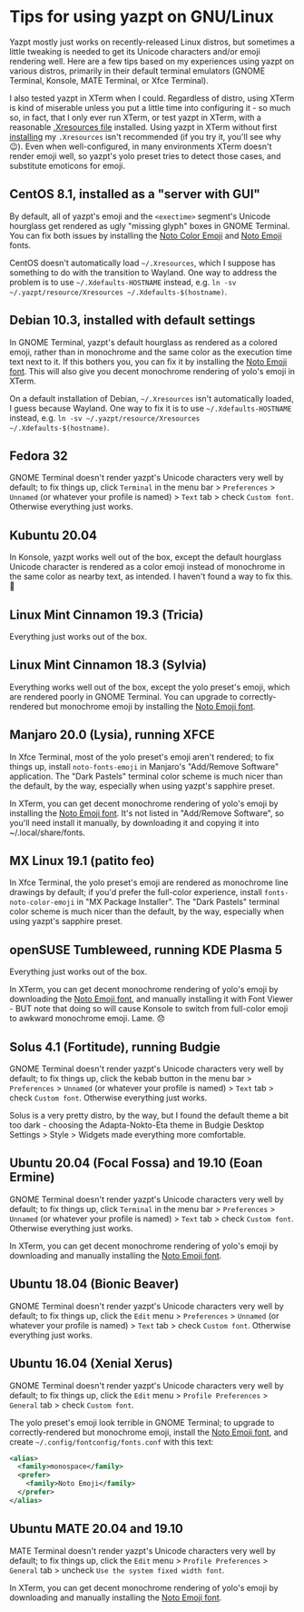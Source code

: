 # Tips for using yazpt on GNU/Linux

Yazpt mostly just works on recently-released Linux distros, but sometimes a little tweaking is needed to get its Unicode characters and/or emoji rendering well. Here are a few tips based on my experiences using yazpt on various distros, primarily in their default terminal emulators (GNOME Terminal, Konsole, MATE Terminal, or Xfce Terminal).

I also tested yazpt in XTerm when I could. Regardless of distro, using XTerm is kind of miserable unless you put a little time into configuring it - so much so, in fact, that I only ever run XTerm, or test yazpt in XTerm, with a reasonable [.Xresources file](./resources/Xresources) installed. Using yazpt in XTerm without first [installing](./resources/install-resources.zsh) my `.Xresources` isn't recommended (if you try it, you'll see why 😉). Even when well-configured, in many environments XTerm doesn't render emoji well, so yazpt's yolo preset tries to detect those cases, and substitute emoticons for emoji.


## CentOS 8.1, installed as a "server with GUI"

By default, all of yazpt's emoji and the `<exectime>` segment's Unicode hourglass get rendered as ugly "missing glyph" boxes in GNOME Terminal. You can fix both issues by installing the [Noto Color Emoji](https://github.com/googlefonts/noto-emoji/blob/master/fonts/NotoColorEmoji.ttf) and [Noto Emoji](https://github.com/googlefonts/noto-emoji/blob/master/fonts/NotoEmoji-Regular.ttf) fonts.

CentOS doesn't automatically load `~/.Xresources`, which I suppose has something to do with the transition to Wayland. One way to address the problem is to use `~/.Xdefaults-HOSTNAME` instead, e.g. `ln -sv ~/.yazpt/resource/Xresources ~/.Xdefaults-$(hostname)`.


## Debian 10.3, installed with default settings

In GNOME Terminal, yazpt's default hourglass as rendered as a colored emoji, rather than in monochrome and the same color as the execution time text next to it. If this bothers you, you can fix it by installing the [Noto Emoji font](https://github.com/googlefonts/noto-emoji/blob/master/fonts/NotoEmoji-Regular.ttf). This will also give you decent monochrome rendering of yolo's emoji in XTerm.

On a default installation of Debian, `~/.Xresources` isn't automatically loaded, I guess because Wayland. One way to fix it is to use `~/.Xdefaults-HOSTNAME` instead, e.g. `ln -sv ~/.yazpt/resource/Xresources ~/.Xdefaults-$(hostname)`.


## Fedora 32

GNOME Terminal doesn't render yazpt's Unicode characters very well by default; to fix things up, click `Terminal` in the menu bar > `Preferences` > `Unnamed` (or whatever your profile is named) > `Text` tab > check `Custom font`. Otherwise everything just works.


## Kubuntu 20.04

In Konsole, yazpt works well out of the box, except the default hourglass Unicode character is rendered as a color emoji instead of monochrome in the same color as nearby text, as intended. I haven't found a way to fix this. 🤷


## Linux Mint Cinnamon 19.3 (Tricia)

Everything just works out of the box.


## Linux Mint Cinnamon 18.3 (Sylvia)

Everything works well out of the box, except the yolo preset's emoji, which are rendered poorly in GNOME Terminal. You can upgrade to correctly-rendered but monochrome emoji by installing the [Noto Emoji font](https://github.com/googlefonts/noto-emoji/blob/master/fonts/NotoEmoji-Regular.ttf).


## Manjaro 20.0 (Lysia), running XFCE

In Xfce Terminal, most of the yolo preset's emoji aren't rendered; to fix things up, install `noto-fonts-emoji` in Manjaro's "Add/Remove Software" application. The "Dark Pastels" terminal color scheme is much nicer than the default, by the way, especially when using yazpt's sapphire preset.

In XTerm, you can get decent monochrome rendering of yolo's emoji by installing the [Noto Emoji font](https://github.com/googlefonts/noto-emoji/blob/master/fonts/NotoEmoji-Regular.ttf). It's not listed in "Add/Remove Software", so you'll need install it manually, by downloading it and copying it into ~/.local/share/fonts.


## MX Linux 19.1 (patito feo)

In Xfce Terminal, the yolo preset's emoji are rendered as monochrome line drawings by default; if you'd prefer the full-color experience, install `fonts-noto-color-emoji` in "MX Package Installer". The "Dark Pastels" terminal color scheme is much nicer than the default, by the way, especially when using yazpt's sapphire preset.


## openSUSE Tumbleweed, running KDE Plasma 5

Everything just works out of the box.

In XTerm, you can get decent monochrome rendering of yolo's emoji by downloading the [Noto Emoji font](https://github.com/googlefonts/noto-emoji/blob/master/fonts/NotoEmoji-Regular.ttf), and manually installing it with Font Viewer - BUT note that doing so will cause Konsole to switch from full-color emoji to awkward monochrome emoji. Lame. 😞


## Solus 4.1 (Fortitude), running Budgie

GNOME Terminal doesn't render yazpt's Unicode characters very well by default; to fix things up, click the kebab button in the menu bar > `Preferences` > `Unnamed` (or whatever your profile is named) > `Text` tab > check `Custom font`. Otherwise everything just works.

Solus is a very pretty distro, by the way, but I found the default theme a bit too dark - choosing the Adapta-Nokto-Eta theme in Budgie Desktop Settings > Style > Widgets made everything more comfortable.


## Ubuntu 20.04 (Focal Fossa) and 19.10 (Eoan Ermine)

GNOME Terminal doesn't render yazpt's Unicode characters very well by default; to fix things up, click `Terminal` in the menu bar > `Preferences` > `Unnamed` (or whatever your profile is named) > `Text` tab > check `Custom font`. Otherwise everything just works.

In XTerm, you can get decent monochrome rendering of yolo's emoji by downloading and manually installing the [Noto Emoji font](https://github.com/googlefonts/noto-emoji/blob/master/fonts/NotoEmoji-Regular.ttf).


## Ubuntu 18.04 (Bionic Beaver)

GNOME Terminal doesn't render yazpt's Unicode characters very well by default; to fix things up, click the `Edit` menu > `Preferences` > `Unnamed` (or whatever your profile is named) > `Text` tab > check `Custom font`. Otherwise everything just works.


## Ubuntu 16.04 (Xenial Xerus)

GNOME Terminal doesn't render yazpt's Unicode characters very well by default; to fix things up, click the `Edit` menu > `Profile Preferences` > `General` tab > check `Custom font`.

The yolo preset's emoji look terrible in GNOME Terminal; to upgrade to correctly-rendered but monochrome emoji, install the [Noto Emoji font](https://github.com/googlefonts/noto-emoji/tree/master/fonts/NotoEmoji-Regular.ttf), and create `~/.config/fontconfig/fonts.conf` with this text:

```xml
<alias>
  <family>monospace</family>
  <prefer>
    <family>Noto Emoji</family>
  </prefer>
</alias>
```


## Ubuntu MATE 20.04 and 19.10

MATE Terminal doesn't render yazpt's Unicode characters very well by default; to fix things up, click the `Edit` menu > `Profile Preferences` > `General` tab > uncheck `Use the system fixed width font`.

In XTerm, you can get decent monochrome rendering of yolo's emoji by downloading and manually installing the [Noto Emoji font](https://github.com/googlefonts/noto-emoji/blob/master/fonts/NotoEmoji-Regular.ttf).
